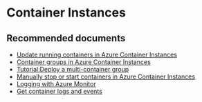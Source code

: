 <properties
	pageTitle="container instances"
	description="container instances common solutions"
	service="microsoft.containerinstances"
	resource="containergroups"
	authors="ChiragPavecha"
	ms.author="chiragpa"
	displayOrder=""
	selfHelpType="generic"
	supportTopicIds="32588395"
	resourceTags=""
	productPesIds="16326"
	cloudEnvironments="public, Fairfax, usnat, ussec"
	articleId="compute-containerinstances-management-cannot-change-aci-configuration"
	ownershipId="compute-containerinstances-cs"
/>

# Container Instances

## **Recommended documents**

* [Update running containers in Azure Container Instances](https://docs.microsoft.com/azure/container-instances/container-instances-update)<br>
* [Container groups in Azure Container Instances](https://docs.microsoft.com/azure/container-instances/container-instances-container-groups)<br>
* [Tutorial:Deploy a multi-container group](https://docs.microsoft.com/azure/container-instances/container-instances-multi-container-group)<br>
* [Manually stop or start containers in Azure Container Instances](https://docs.microsoft.com/azure/container-instances/container-instances-stop-start)<br>
* [Logging with Azure Monitor](https://docs.microsoft.com/azure/container-instances/container-instances-monitor)<br>
* [Get container logs and events](https://docs.microsoft.com/azure/container-instances/container-instances-get-logs)<br>
